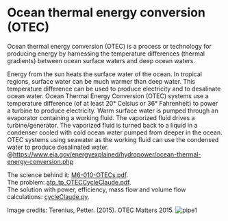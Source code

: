 # Ocean thermal energy conversion (OTEC)

Ocean thermal energy conversion (OTEC) is a process or technology for producing energy by harnessing the temperature differences (thermal gradients) between ocean surface waters and deep ocean waters.

Energy from the sun heats the surface water of the ocean. In tropical regions, surface water can be much warmer than deep water. This temperature difference can be used to produce electricity and to desalinate ocean water. Ocean Thermal Energy Conversion (OTEC) systems use a temperature difference (of at least 20° Celsius or 36° Fahrenheit) to power a turbine to produce electricity. Warm surface water is pumped through an evaporator containing a working fluid. The vaporized fluid drives a turbine/generator. The vaporized fluid is turned back to a liquid in a condenser cooled with cold ocean water pumped from deeper in the ocean. OTEC systems using seawater as the working fluid can use the condensed water to produce desalinated water. @https://www.eia.gov/energyexplained/hydropower/ocean-thermal-energy-conversion.php

The science behind it: [M6-010-OTECs.pdf](https://github.com/AlexPhysics/PythonProjects/blob/main/Cycle%20CLAUDE%20-%20Ocean%20thermal%20energy%20conversion%20(OTEC)/M6-010-OTECs.pdf).  
The problem: [atp_tp_OTECCycleClaude.pdf](https://github.com/AlexPhysics/PythonProjects/blob/main/Cycle%20CLAUDE%20-%20Ocean%20thermal%20energy%20conversion%20(OTEC)/atp_tp_OTECCycleClaude.pdf).  
The solution with power, efficiency, mass flow and volume flow calculations: [cycleClaude.py](https://github.com/AlexPhysics/PythonProjects/blob/main/Cycle%20CLAUDE%20-%20Ocean%20thermal%20energy%20conversion%20(OTEC)/cycleClaude.py).  

Image credits: Terenius, Petter. (2015). OTEC Matters 2015. 
![pipe1](https://github.com/AlexPhysics/PythonProjects/assets/81239843/f959d401-79e3-4f3f-8533-93fe8b3c2617)
